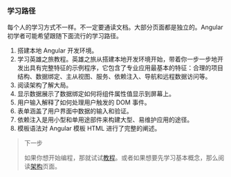 ### 学习路径
每个人的学习方式不一样。不一定要通读文档。大部分页面都是独立的。Angular 初学者可能希望跟随下面流行的学习路径。

1. 搭建本地 Angular 开发环境。
2. 学习英雄之旅教程。英雄之旅从搭建本地开发环境开始，带着你一步一步地开发出具有完整特征的示例程序，它包含了专业应用最基本的特征：合理的项目结构、数据绑定、主从视图、服务、依赖注入、导航和远程数据访问等。
3. 阅读架构了解大局。
4. 显示数据展示了数据绑定如何将组件属性值显示到屏幕上。
5. 用户输入解释了如何处理用户触发的 DOM 事件。
6. 表单涵盖了用户界面中数据的输入和验证。
7. 依赖注入是用小型和单用途部件来构建大型、易维护应用的途径。
8. 模板语法对 Angular 模板 HTML 进行了完整的阐述。

> 下一步
>
> 如果你想开始编程，那就试试[教程](../教程/)。或者如果想要先学习基本概念，那么阅读[架构](./架构.md)页面。